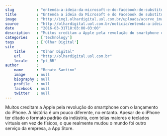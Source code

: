 ```yaml
---
slug          : "entenda-a-ideia-da-microsoft-e-do-facebook-de-substituir-apps-por-robos"
title         : "Entenda a ideia da Microsoft e do Facebook de substituir apps por robôs"
image         : "http://img1.olhardigital.uol.com.br/uploads/acervo_imagens/2016/03/20160331183819_660_420.jpg"
source        : "http://olhardigital.uol.com.br/noticia/entenda-a-ideia-da-microsoft-e-do-facebook-de-substituir-apps-por-robos/56787"
date          : "2016-03-31T18:03:00-03:00"
description   : "Muitos creditam a Apple pela revolução do smartphone com o lançamento do iPhone. A história é um pouco diferente, no entanto. Apesar de o iPhone ter ditado o formato padrão da indústria, com telas maiores e teclados virtuais em vez de físicos, o que realmente mudou o mundo foi outro serviço da empresa, a App Store."
categories    : ['technology']
tags          : ['Olhar Digital']
site          :
    title     : "Olhar Digital"
    url       : "http://olhardigital.uol.com.br"
    locale    : "pt_BR"
author        :
    name      : "Renato Santino"
    image     : null
    biography : null
    profile   : null
    facebook  : null
    twitter   : null
---
```


Muitos creditam a Apple pela revolução do smartphone com o lançamento do iPhone. A história é um pouco diferente, no entanto. Apesar de o iPhone ter ditado o formato padrão da indústria, com telas maiores e teclados virtuais em vez de físicos, o que realmente mudou o mundo foi outro serviço da empresa, a App Store.
